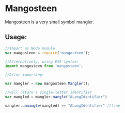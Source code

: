 # Mangosteen

Mangosteen is a very small symbol mangler.

## Usage:

```javascript
//Import as Node module
var mangosteen = require('mangosteen');

//Alternatively, using ES6 syntax:
import mangosteen from 'mangosteen';

//After importing:

var mangler = new mangosteen.Mangler();

//will return a single-letter identifier
var mangled = mangler.mangle("ALongIdentifier") 

mangler.unmangle(mangled) == "ALongIdentifier" //true
```
